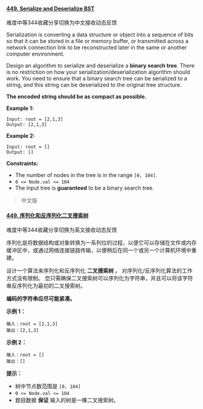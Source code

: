 #### [449. Serialize and Deserialize BST](https://leetcode.cn/problems/serialize-and-deserialize-bst/)

难度中等344收藏分享切换为中文接收动态反馈

Serialization is converting a data structure or object into a sequence of bits so that it can be stored in a file or memory buffer, or transmitted across a network connection link to be reconstructed later in the same or another computer environment.

Design an algorithm to serialize and deserialize a **binary search tree**. There is no restriction on how your serialization/deserialization algorithm should work. You need to ensure that a binary search tree can be serialized to a string, and this string can be deserialized to the original tree structure.

**The encoded string should be as compact as possible.**

 

**Example 1:**

```
Input: root = [2,1,3]
Output: [2,1,3]
```

**Example 2:**

```
Input: root = []
Output: []
```

 

**Constraints:**

- The number of nodes in the tree is in the range `[0, 104]`.
- `0 <= Node.val <= 104`
- The input tree is **guaranteed** to be a binary search tree.

> 中文版

#### [449. 序列化和反序列化二叉搜索树](https://leetcode.cn/problems/serialize-and-deserialize-bst/)

难度中等344收藏分享切换为英文接收动态反馈

序列化是将数据结构或对象转换为一系列位的过程，以便它可以存储在文件或内存缓冲区中，或通过网络连接链路传输，以便稍后在同一个或另一个计算机环境中重建。

设计一个算法来序列化和反序列化 **二叉搜索树** 。 对序列化/反序列化算法的工作方式没有限制。 您只需确保二叉搜索树可以序列化为字符串，并且可以将该字符串反序列化为最初的二叉搜索树。

**编码的字符串应尽可能紧凑。**

 

**示例 1：**

```
输入：root = [2,1,3]
输出：[2,1,3]
```

**示例 2：**

```
输入：root = []
输出：[]
```

 

**提示：**

- 树中节点数范围是 `[0, 104]`
- `0 <= Node.val <= 104`
- 题目数据 **保证** 输入的树是一棵二叉搜索树。